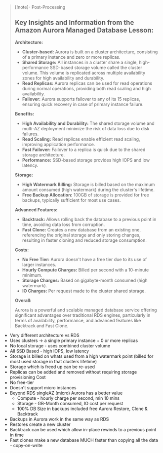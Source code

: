 
>[!note]- Post-Processing
>## Key Insights and Information from the Amazon Aurora Managed Database Lesson:
>
>**Architecture:**
>
>* **Cluster-based:** Aurora is built on a cluster architecture, consisting of a primary instance and zero or more replicas.
>* **Shared Storage:** All instances in a cluster share a single, high-performance SSD-based storage volume called the cluster volume. This volume is replicated across multiple availability zones for high availability and durability.
>* **Read Replicas:** Aurora replicas can be used for read operations during normal operations, providing both read scaling and high availability.
>* **Failover:** Aurora supports failover to any of its 15 replicas, ensuring quick recovery in case of primary instance failure.
>
>**Benefits:**
>
>* **High Availability and Durability:**  The shared storage volume and multi-AZ deployment minimize the risk of data loss due to disk failures.
>* **Read Scaling:** Read replicas enable efficient read scaling, improving application performance.
>* **Fast Failover:** Failover to a replica is quick due to the shared storage architecture.
>* **Performance:** SSD-based storage provides high IOPS and low latency.
>
>**Storage:**
>
>* **High Watermark Billing:** Storage is billed based on the maximum amount consumed (high watermark) during the cluster's lifetime.
>* **Free Backup Allocation:** 100GB of storage is provided for free backups, typically sufficient for most use cases.
>
>**Advanced Features:**
>
>* **Backtrack:** Allows rolling back the database to a previous point in time, avoiding data loss from corruption.
>* **Fast Clone:** Creates a new database from an existing one, referencing the original storage and only storing changes, resulting in faster cloning and reduced storage consumption.
>
>**Costs:**
>
>* **No Free Tier:** Aurora doesn't have a free tier due to its use of larger instances.
>* **Hourly Compute Charges:** Billed per second with a 10-minute minimum.
>* **Storage Charges:** Based on gigabyte-month consumed (high watermark).
>* **IO Charges:** Per request made to the cluster shared storage.
>
>
>**Overall:**
>
>Aurora is a powerful and scalable managed database service offering significant advantages over traditional RDS engines, particularly in terms of availability, performance, and advanced features like Backtrack and Fast Clone.
>

- Very different architecture vs RDS
- Uses clusters -> a single primary instance + 0 or more replicas
- No local storage - uses combined cluster volume
- All SSD Based - high IOPS, low latency
- Storage is billed on whats used from a high watermark point (billed for most used storage in that clusters lifetime)
- Storage which is freed up can be re-used
- Replicas can be added and removed without requiring storage provisioning
Cost
- No free-tier
- Doesn't support micro instances
- Beyond RDS singleAZ (micro) Aurora has a better value
	- Compute - hourly charge per second, min 10 mins
	- Storage - GB-Month consumed, IO cost per request
	- 100% DB Size in backups included free
Aurora Restore, Clone & Backtrack
- Backups in Aurora work in the same way as RDS
- Restores create a new cluster
- Backtrack can be used which allow in-place rewinds to a previous point in time
- Fast clones make a new database MUCH faster than copying all the data - copy-on-write